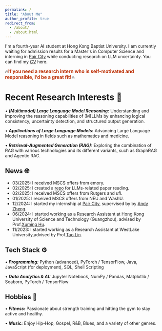 ```yaml
---
permalink: /
title: "About Me"
author_profile: true
redirect_from: 
  - /about/
  - /about.html
---
```


I'm a fourth-year AI student at Hong Kong Baptist University. I am currently waiting for admission results for a Master's in Computer Science and interning in [Pair City](https://www.paircity.com/home) while conducting research on LLM uncertainty. You can find my [CV](assets/Resume_YongliangMiao.pdf) here.

🔥<span style="color: #BF360C; font-weight: bold; font-size: 1.1em;">If you need a research intern who is self-motivated and responsible, I’d be a great fit!</span>🔥


**Recent Research Interests** 🤖
======
• ***(Multimodal) Large Language Model Reasoning:***  Understanding and improving the reasoning capabilities of (M)LLMs by enhancing logical consistency, uncertainty detection, and structured output generation.  

• ***Applications of Large Language Models:***  Advancing Large Language Model reasoning in fields such as mathematics and medicine.  

• ***Retrieval-Augmented Generation (RAG):*** Exploring the combination of RAG with various technologies and its different variants, such as GraphRAG and Agentic RAG.


News 🌐
------
- 03/2025: I received MSCS offers from emory.
- 02/2025: I created a [repo](https://github.com/YongliangMiao/health-llms) for LLMs-related paper reading.
- 02/2025: I received MSCS offers from Rutgers and ufl.
- 01/2025: I received MSCS offers from NEU and WashU.
- 12/2024: I started my internship at [Pair City](https://www.paircity.com/home), supervised by by [Andy Zheng](https://rael.berkeley.edu/people/cheng-andy-zheng/).
- 06/2024: I started working as a Research Assistant at Hong Kong University of Science and Technology (Guangzhou), advised by Prof.[Xuming Hu](https://xuminghu.github.io/).
- 11/2023: I started working as a Research Assistant at WestLake University,advised by Prof.[Tao Lin](https://tlin-taolin.github.io/).

Tech Stack ⚙️
------
• ***Programming:*** Python (advanced), PyTorch / TensorFlow, Java, JavaScript (for deployment), SQL, Shell Scripting

• ***Data Analytics & AI:*** Jupyter Notebook, NumPy / Pandas, Matplotlib / Seaborn, PyTorch / TensorFlow

Hobbies 🌱
------
• ***Fitness:*** Passionate about strength training and hitting the gym to stay active and healthy.  

• ***Music:*** Enjoy Hip-Hop, Gospel, R&B, Blues, and a variety of other genres.  
